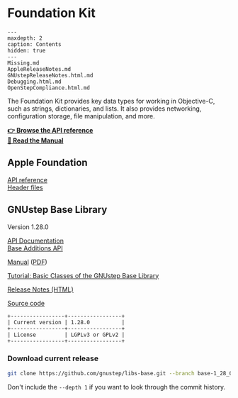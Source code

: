 # Foundation Kit

```{toctree}
---
maxdepth: 2
caption: Contents
hidden: true
---
Missing.md
AppleReleaseNotes.md
GNUstepReleaseNotes.html.md
Debugging.html.md
OpenStepCompliance.html.md
```

The Foundation Kit provides key data types for working in Objective-C, such as strings, dictionaries, and lists. It also provides networking, configuration storage, file manipulation, and more.

**<a href="../../../RawHTML/Base/Reference/index.html">👉 Browse the API reference</a>**  
**<a href="../../../RawHTML/Base/ProgrammingManual/gs-base/index.html">📖 Read the Manual</a>**

## Apple Foundation

[API reference](https://developer.apple.com/documentation/foundation?language=objc)  
[Header files](https://github.com/phracker/MacOSX-SDKs/tree/master/MacOSX11.3.sdk/System/Library/Frameworks/Foundation.framework/Versions/C/Headers)

## GNUstep Base Library
Version 1.28.0

<a href="../../../RawHTML/Base/Reference/index.html">API Documentation</a>  
<a href="../../../RawHTML/BaseAdditions/Reference/index.html">Base Additions API</a>  
<!-- [Command-Line Tools](Documentation/BaseTools/index.html) -->

<a href="../../../RawHTML/Base/ProgrammingManual/gs-base/index.html">Manual</a> (<a href="../../../RawHTML/Base/ProgrammingManual/gs-base.pdf">PDF</a>)

[Tutorial: Basic Classes of the GNUstep Base Library](https://web.archive.org/web/20211006234718if_/http://www.gnustep.it//nicola/Tutorials/BasicClasses/index.html)

<a href="../../../RawHTML/Gui/ReleaseNotes/ReleaseNotes.html">Release Notes (HTML)</a>

[Source code](https://github.com/gnustep/libs-base)

```{eval-rst}
+-----------------+-----------------+
| Current version | 1.28.0          |
+-----------------+-----------------+
| License         | LGPLv3 or GPLv2 |
+-----------------+-----------------+
```

### Download current release

```bash
git clone https://github.com/gnustep/libs-base.git --branch base-1_28_0 --depth 1
```
Don't include the `--depth 1` if you want to look through the commit history.